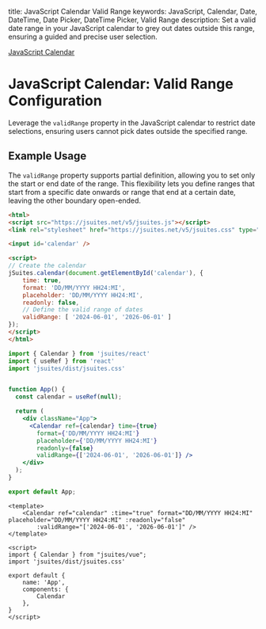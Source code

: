 title: JavaScript Calendar Valid Range
keywords: JavaScript, Calendar, Date, DateTime, Date Picker, DateTime Picker, Valid Range
description: Set a valid date range in your JavaScript calendar to grey out dates outside this range, ensuring a guided and precise user selection.

[JavaScript Calendar](/docs/javascript-calendar)

# JavaScript Calendar: Valid Range Configuration

Leverage the `validRange` property in the JavaScript calendar to restrict date selections, ensuring users cannot pick dates outside the specified range.

## Example Usage

The `validRange` property supports partial definition, allowing you to set only the start or end date of the range. This flexibility lets you define ranges that start from a specific date onwards or range that end at a certain date, leaving the other boundary open-ended.

```html
<html>
<script src="https://jsuites.net/v5/jsuites.js"></script>
<link rel="stylesheet" href="https://jsuites.net/v5/jsuites.css" type="text/css" />

<input id='calendar' />

<script>
// Create the calendar
jSuites.calendar(document.getElementById('calendar'), {
    time: true,
    format: 'DD/MM/YYYY HH24:MI',
    placeholder: 'DD/MM/YYYY HH24:MI',
    readonly: false,
    // Define the valid range of dates
    validRange: [ '2024-06-01', '2026-06-01' ]
});
</script>
</html>
```
```jsx
import { Calendar } from 'jsuites/react'
import { useRef } from 'react'
import 'jsuites/dist/jsuites.css'


function App() {
  const calendar = useRef(null);

  return (
    <div className="App">
      <Calendar ref={calendar} time={true}
        format={'DD/MM/YYYY HH24:MI'}
        placeholder={'DD/MM/YYYY HH24:MI'}
        readonly={false}
        validRange={['2024-06-01', '2026-06-01']} />
    </div>
  );
}

export default App;
```
```vue
<template>
    <Calendar ref="calendar" :time="true" format="DD/MM/YYYY HH24:MI" placeholder="DD/MM/YYYY HH24:MI" :readonly="false"
        :validRange="['2024-06-01', '2026-06-01']" />
</template>

<script>
import { Calendar } from "jsuites/vue";
import 'jsuites/dist/jsuites.css'

export default {
    name: 'App',
    components: {
        Calendar
    },
}
</script>
```
